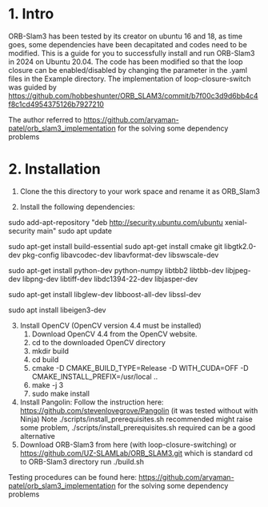 

# 1. Intro
ORB-Slam3 has been tested by its creator on ubuntu 16 and 18, as time goes, some dependencies have been decapitated and codes need to be modified. This is a guide for you to successfully install and run ORB-Slam3 in 2024 on Ubuntu 20.04. The code has been modified so that the loop closure can be enabled/disabled by changing the parameter in the .yaml files in the Example directory. The implementation of loop-closure-switch was guided by https://github.com/hobbeshunter/ORB_SLAM3/commit/b7f00c3d9d6bb4c4f8c1cd4954375126b7927210

The author referred to https://github.com/aryaman-patel/orb_slam3_implementation for the solving some dependency problems

# 2. Installation 

1. Clone the this directory to your work space and rename it as ORB_Slam3

2. Install the following dependencies:

  sudo add-apt-repository "deb http://security.ubuntu.com/ubuntu xenial-security main"
  sudo apt update

  sudo apt-get install build-essential
  sudo apt-get install cmake git libgtk2.0-dev pkg-config libavcodec-dev libavformat-dev libswscale-dev

  sudo apt-get install python-dev python-numpy libtbb2 libtbb-dev libjpeg-dev libpng-dev libtiff-dev libdc1394-22-dev libjasper-dev

  sudo apt-get install libglew-dev libboost-all-dev libssl-dev

  sudo apt install libeigen3-dev


3. Install OpenCV
   (OpenCV version 4.4 must be installed)
   1. Download OpenCV 4.4 from the OpenCV website.
   2. cd to the downloaded OpenCV directory
   3. mkdir build
   4. cd build
   5. cmake -D CMAKE_BUILD_TYPE=Release -D WITH_CUDA=OFF -D CMAKE_INSTALL_PREFIX=/usr/local ..
   6. make -j 3
   7. sudo make install
4. Install Pangolin:
   Follow the instruction here: https://github.com/stevenlovegrove/Pangolin (it was tested without with Ninja)
   Note ./scripts/install_prerequisites.sh recommended might raise some problem, ./scripts/install_prerequisites.sh required can be a good alternative
5. Download ORB-Slam3 from here (with loop-closure-switching) or https://github.com/UZ-SLAMLab/ORB_SLAM3.git which is standard
   cd to ORB-Slam3 directory
   run ./build.sh

Testing procedures can be found here: https://github.com/aryaman-patel/orb_slam3_implementation for the solving some dependency problems
   







